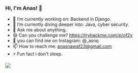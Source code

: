 ### Hi, I'm Anas! 👋

- 🔭 I’m currently working on: Backend in Django.
- 🌱 I’m currently diving deeper into: Java, cyber security.
- 💬 Ask me about anything.
- 😄 Can you challenge me? https://tryhackme.com/p/of2y
- 👯 you can find me on Instagram: @_asnq
- 📫 How to reach me: anasnawaf23@gmail.com
- ⚡ Fun fact i don't sleep.


<img src="https://github-readme-stats.vercel.app/api?username=6vr&&show_icons=true&title_color=ffffff&icon_color=bb2acf&text_color=daf7dc&bg_color=151515">
